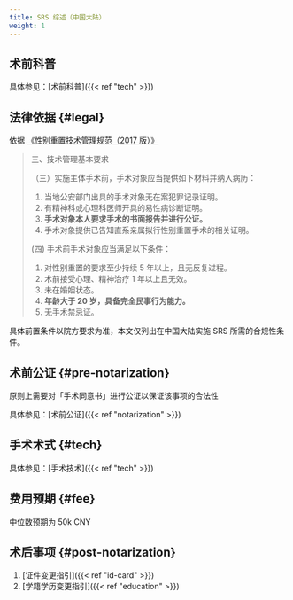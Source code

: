 ```yaml
---
title: SRS 综述（中国大陆）
weight: 1
---
```


## 术前科普

具体参见：[术前科普]({{< ref "tech" >}})

## 法律依据 {#legal}

依据 [《性别重置技术管理规范（2017 版）》](http://www.nhc.gov.cn/yzygj/s3585/201702/e1b8e0c9b7c841d49c1895ecd475d957.shtml)

> 三、技术管理基本要求
>
> （三）实施主体手术前，手术对象应当提供如下材料并纳入病历：
>
> 1. 当地公安部门出具的手术对象无在案犯罪记录证明。
> 1. 有精神科或心理科医师开具的易性病诊断证明。
> 1. **手术对象本人要求手术的书面报告并进行公证。**
> 1. 手术对象提供已告知直系亲属拟行性别重置手术的相关证明。
>
> (四) 手术前手术对象应当满足以下条件：
>
> 1. 对性别重置的要求至少持续 5 年以上，且无反复过程。
> 1. 术前接受心理、精神治疗 1 年以上且无效。
> 1. 未在婚姻状态。
> 1. **年龄大于 20 岁，具备完全民事行为能力。**
> 1. 无手术禁忌证。

具体前置条件以院方要求为准，本文仅列出在中国大陆实施 SRS 所需的合规性条件。

## 术前公证 {#pre-notarization}

原则上需要对「手术同意书」进行公证以保证该事项的合法性

具体参见：[术前公证]({{< ref "notarization" >}})

## 手术术式 {#tech}

具体参见：[手术技术]({{< ref "tech" >}})

## 费用预期 {#fee}

中位数预期为 50k CNY

<!-- 需要一般化不同手术术式的中位数预期 -->

## 术后事项 {#post-notarization}

1. [证件变更指引]({{< ref "id-card" >}})
1. [学籍学历变更指引]({{< ref "education" >}})
